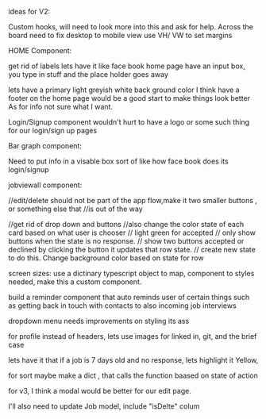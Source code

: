 ideas for V2:

Custom hooks, will need to look more into this and ask for help. 
Across the board need to fix desktop to mobile view use VH/ VW to set margins


HOME Component:

get rid of labels
lets have it like face book home page
have an input box, you type in stuff and the place holder goes away

lets have a primary light greyish white back ground color
I think have a footer on the home page would be a good start to make things look better
As for info not sure what I want.

Login/Signup component
wouldn't hurt to have a logo or some such thing for our login/sign up pages

Bar graph component:

Need to put info in a visable box sort of like how face book does its login/signup

jobviewall component:

//edit/delete should not be part of the app flow,make it two smaller buttons , or something else that
//is out of the way

//get rid of drop down and buttons
//also change the color state of each card based on what user is chooser
// light green for accepted
// only show buttons when the state is no response.
//    show two buttons accepted or declined by clicking the button it updates that row state.
//      create new state to do this.  Change background color based on state for row

screen sizes:
use a dictinary typescript object to map, component to styles needed, make this a custom
component.


build a reminder component that auto reminds  user of certain things such as getting back in touch with contacts
to also incoming job interviews

dropdown menu needs improvements on styling its ass


for profile instead of headers, lets use images for linked in, git, and the brief case

lets have it that if a job is 7 days old and no response, lets highlight it Yellow, 

for sort maybe make a dict , that calls the function baased on state of action

for v3, I think a modal would be better for our edit page.

I'll also need to update Job model, include "isDelte" colum